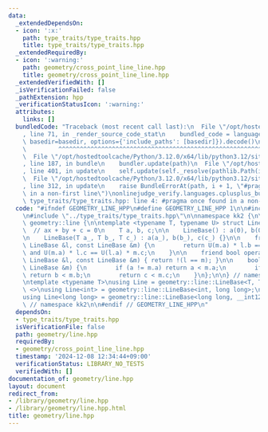 ```yaml
---
data:
  _extendedDependsOn:
  - icon: ':x:'
    path: type_traits/type_traits.hpp
    title: type_traits/type_traits.hpp
  _extendedRequiredBy:
  - icon: ':warning:'
    path: geometry/cross_point_line_line.hpp
    title: geometry/cross_point_line_line.hpp
  _extendedVerifiedWith: []
  _isVerificationFailed: false
  _pathExtension: hpp
  _verificationStatusIcon: ':warning:'
  attributes:
    links: []
  bundledCode: "Traceback (most recent call last):\n  File \"/opt/hostedtoolcache/Python/3.12.0/x64/lib/python3.12/site-packages/onlinejudge_verify/documentation/build.py\"\
    , line 71, in _render_source_code_stat\n    bundled_code = language.bundle(stat.path,\
    \ basedir=basedir, options={'include_paths': [basedir]}).decode()\n          \
    \         ^^^^^^^^^^^^^^^^^^^^^^^^^^^^^^^^^^^^^^^^^^^^^^^^^^^^^^^^^^^^^^^^^^^^^^^^^^^^^^^^^\n\
    \  File \"/opt/hostedtoolcache/Python/3.12.0/x64/lib/python3.12/site-packages/onlinejudge_verify/languages/cplusplus.py\"\
    , line 187, in bundle\n    bundler.update(path)\n  File \"/opt/hostedtoolcache/Python/3.12.0/x64/lib/python3.12/site-packages/onlinejudge_verify/languages/cplusplus_bundle.py\"\
    , line 401, in update\n    self.update(self._resolve(pathlib.Path(included), included_from=path))\n\
    \  File \"/opt/hostedtoolcache/Python/3.12.0/x64/lib/python3.12/site-packages/onlinejudge_verify/languages/cplusplus_bundle.py\"\
    , line 312, in update\n    raise BundleErrorAt(path, i + 1, \"#pragma once found\
    \ in a non-first line\")\nonlinejudge_verify.languages.cplusplus_bundle.BundleErrorAt:\
    \ type_traits/type_traits.hpp: line 4: #pragma once found in a non-first line\n"
  code: "#ifndef GEOMETRY_LINE_HPP\n#define GEOMETRY_LINE_HPP 1\n\n#include <numeric>\n\
    \n#include \"../type_traits/type_traits.hpp\"\n\nnamespace kk2 {\n\nnamespace\
    \ geometry::line {\n\ntemplate <typename T, typename U> struct LineBase {\n  \
    \  // ax + by + c = 0\n    T a, b, c;\n\n    LineBase() : a(0), b(0), c(0) {}\n\
    \n    LineBase(T a_, T b_, T c_) : a(a_), b(b_), c(c_) {}\n\n    friend bool operator==(const\
    \ LineBase &l, const LineBase &m) {\n        return U(m.a) * l.b == U(l.a) * m.b\
    \ and U(m.a) * l.c == U(l.a) * m.c;\n    }\n\n    friend bool operator!=(const\
    \ LineBase &l, const LineBase &m) { return !(l == m); }\n\n    bool operator<(const\
    \ LineBase &m) {\n        if (a != m.a) return a < m.a;\n        if (b != m.b)\
    \ return b < m.b;\n        return c < m.c;\n    }\n};\n\n} // namespace geometry::line\n\
    \ntemplate <typename T>\nusing Line = geometry::line::LineBase<T, T>;\ntemplate\
    \ <>\nusing Line<int> = geometry::line::LineBase<int, long long>;\ntemplate <>\n\
    using Line<long long> = geometry::line::LineBase<long long, __int128_t>;\n\n}\
    \ // namespace kk2\n\n#endif // GEOMETRY_LINE_HPP\n"
  dependsOn:
  - type_traits/type_traits.hpp
  isVerificationFile: false
  path: geometry/line.hpp
  requiredBy:
  - geometry/cross_point_line_line.hpp
  timestamp: '2024-12-08 12:34:44+09:00'
  verificationStatus: LIBRARY_NO_TESTS
  verifiedWith: []
documentation_of: geometry/line.hpp
layout: document
redirect_from:
- /library/geometry/line.hpp
- /library/geometry/line.hpp.html
title: geometry/line.hpp
---
```

